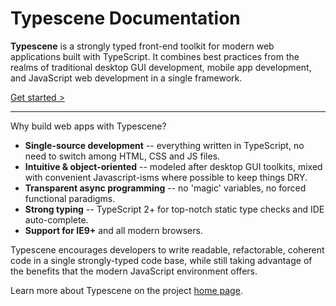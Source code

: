 # Typescene Documentation
<!-- docTitle: Typescene toolkit -->
<!-- topic: Overview -->
<!-- id: overview -->
<!-- sort: 01 -->

**Typescene** is a strongly typed front-end toolkit for modern web applications built with TypeScript. It combines best practices from the realms of traditional desktop GUI development, mobile app development, and JavaScript web development in a single framework.

[Get started &gt;](#/start/setup)

---

Why build web apps with Typescene?

* **Single-source development** -- everything written in TypeScript, no need to switch among HTML, CSS and JS files.
* **Intuitive & object-oriented** -- modeled after desktop GUI toolkits, mixed with convenient Javascript-isms where possible to keep things DRY.
* **Transparent async programming** -- no 'magic' variables, no forced functional paradigms.
* **Strong typing** -- TypeScript 2+ for top-notch static type checks and IDE auto-complete.
* **Support for IE9+** and all modern browsers.

Typescene encourages developers to write readable, refactorable, coherent code in a single strongly-typed code base, while still taking advantage of the benefits that the modern JavaScript environment offers.

Learn more about Typescene on the project [home page](http://typescene.org).
